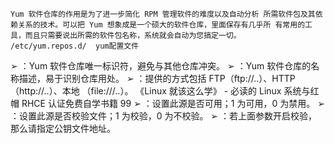 	Yum 软件仓库的作用是为了进一步简化 RPM 管理软件的难度以及自动分析 所需软件包及其依赖关系的技术。可以把 Yum 想象成是一个硕大的软件仓库，里面保存有几乎所 有常用的工具，而且只需要说出所需的软件包名称，系统就会自动为您搞定一切。
	/etc/yum.repos.d/  yum配置文件
➢ ：Yum 软件仓库唯一标识符，避免与其他仓库冲突。 
➢ ：Yum 软件仓库的名称描述，易于识别仓库用处。 
➢ ：提供的方式包括 FTP（ftp://..）、HTTP（http://..）、本地 （file:///..）。 《Linux 就该这么学》 - 必读的 Linux 系统与红帽 RHCE 认证免费自学书籍 99 
➢ ：设置此源是否可用；1 为可用，0 为禁用。 
➢ ：设置此源是否校验文件；1 为校验，0 为不校验。 
➢ ：若上面参数开启校验， 那么请指定公钥文件地址。